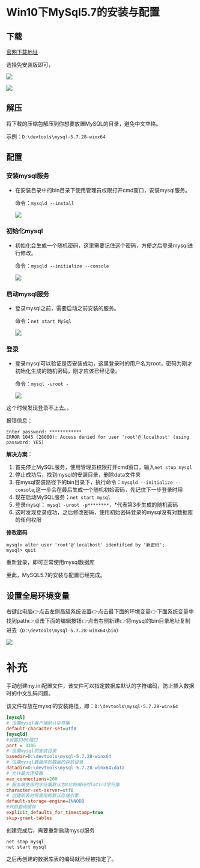 # Win10下MySql5.7的安装与配置

## 下载

[官网下载地址](https://dev.mysql.com/downloads/mysql/)

选择免安装版即可，

![](https://zsy0216.github.io/image/notes/20191210102827.png)

![](https://zsy0216.github.io/image/notes/20191210102827.png)

## 解压

将下载的压缩包解压到你想要放置MySQL的目录，避免中文空格。

示例：`D:\devtools\mysql-5.7.28-winx64`

## 配置

### 安装mysql服务

- 在安装目录中的bin目录下使用管理员权限打开cmd窗口，安装mysql服务。

  命令：`mysqld --install`

  ![](https://zsy0216.github.io/image/notes/20191210105425.png)

### 初始化mysql

- 初始化会生成一个随机密码，这里需要记住这个密码，方便之后登录mysql进行修改。

  命令：`mysqld --initialize --console`

  ![](https://zsy0216.github.io/image/notes/20191210110058.png)

### 启动mysql服务

- 登录mysql之前，需要启动之前安装的服务。

  命令：`net start MySql`

  ![](https://zsy0216.github.io/image/notes/20191210110404.png)

### 登录

- 登录mysql可以验证是否安装成功，这里登录时的用户名为root，密码为刚才初始化生成的随机密码，刚才应该已经记录。

  命令：`mysql -uroot -`

  ![](https://zsy0216.github.io/image/notes/20191210110835.png)

这个时候发现登录不上去。。

报错信息：

```shell
Enter password: ************
ERROR 1045 (28000): Access denied for user 'root'@'localhost' (using password: YES)
```

**解决方案：**

1. 首先停止MySQL服务，使用管理员权限打开cmd窗口，输入`net stop mysql`
2. 停止成功后，找到mysql的安装目录，删除data文件夹
3. 在mysql安装路径下的bin目录下，执行命令：`mysqld --initialize --console`,这一步会在最后生成一个随机初始密码，先记住下一步登录时用
4. 现在启动MySQL服务：`net start mysql`
5. 登录mysql： `mysql -uroot -p********`，*代表第3步生成的随机密码
6. 这时发现登录成功，之后修改密码，使用初始密码登录的mysql没有对数据库的任何权限

**修改密码**

```shell
mysql> alter user 'root'@'localhost' identified by '新密码';
mysql> quit
```

重新登录，即可正常使用mysql数据库

至此，MySQL5.7的安装与配置已经完成。

## 设置全局环境变量

右键此电脑👉点击左侧高级系统设置👉点击最下面的环境变量👉下面系统变量中找到path👉点击下面的编辑按钮👉点击右侧新建👉将mysql的bin目录地址复制进去（`D:\devtools\mysql-5.7.28-winx64\bin`）

![](https://zsy0216.github.io/image/notes/20191210114152.png)

# 补充

手动创建my.ini配置文件，该文件可以指定数据库默认的字符编码，防止插入数据时的中文乱码问题。

该文件存放在mysql的安装路径，即：`D:\devtools\mysql-5.7.28-winx64`

```ini
[mysql]  
# 设置mysql客户端默认字符集  
default-character-set=utf8  
[mysqld]  
#设置3306端口  
port = 3306  
# 设置mysql的安装目录  
basedir=D:\devtools\mysql-5.7.28-winx64
# 设置mysql数据库的数据的存放目录  
datadir=D:\devtools\mysql-5.7.28-winx64\data 
# 允许最大连接数  
max_connections=200  
# 服务端使用的字符集默认为8比特编码的latin1字符集  
character-set-server=utf8  
# 创建新表时将使用的默认存储引擎  
default-storage-engine=INNODB
#开启查询缓存
explicit_defaults_for_timestamp=true
skip-grant-tables
```

创建完成后，需要重新启动mysql服务

```shell
net stop mysql
net start mysql
```

之后再创建的数据库表的编码就已经被指定了。
